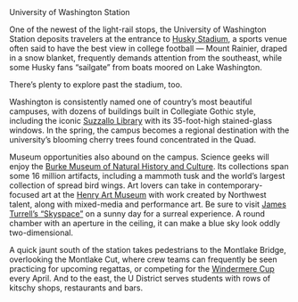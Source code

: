 <div class="stop-title">University of Washington Station</div>

One of the newest of the light-rail stops, the University of Washington Station deposits travelers at the entrance to [Husky Stadium](http://www.seattletimes.com/seattle-news/special-reports/new-improved-husky-stadium-ready-to-shine/), a sports venue often said to have the best view in college football — Mount Rainier, draped in a snow blanket, frequently demands attention from the southeast, while some Husky fans “sailgate” from boats moored on Lake Washington.
 
There’s plenty to explore past the stadium, too.
 
Washington is consistently named one of country’s most beautiful campuses, with dozens of buildings built in Collegiate Gothic style, including the iconic [Suzzallo Library](http://www.lib.washington.edu/suzzallo) with its 35-foot-high stained-glass windows. In the spring, the campus becomes a regional destination with the university’s blooming cherry trees found concentrated in the Quad.
 
Museum opportunities also abound on the campus. Science geeks will enjoy the [Burke Museum of Natural History and Culture](http://www.burkemuseum.org/). Its collections span some 16 million artifacts, including a mammoth tusk and the world’s largest collection of spread bird wings. Art lovers can take in contemporary-focused art at the [Henry Art Museum](https://henryart.org/) with work created by Northwest talent, along with mixed-media and performance art. Be sure to visit [James Turrell’s “Skyspace”](http://www.seattletimes.com/photo-video/photography/mindful-meditation-at-the-henry-art-gallery/) on a sunny day for a surreal experience. A round chamber with an aperture in the ceiling, it can make a blue sky look oddly two-dimensional.
 
A quick jaunt south of the station takes pedestrians to the Montlake Bridge, overlooking the Montlake Cut, where crew teams can frequently be seen practicing for upcoming regattas, or competing for the [Windermere Cup](http://www.seattletimes.com/sports/uw-huskies/the-eight-most-memorable-windermere-cup-rowing-races-in-huskies-history/) every April. And to the east, the U District serves students with rows of kitschy shops, restaurants and bars. 
